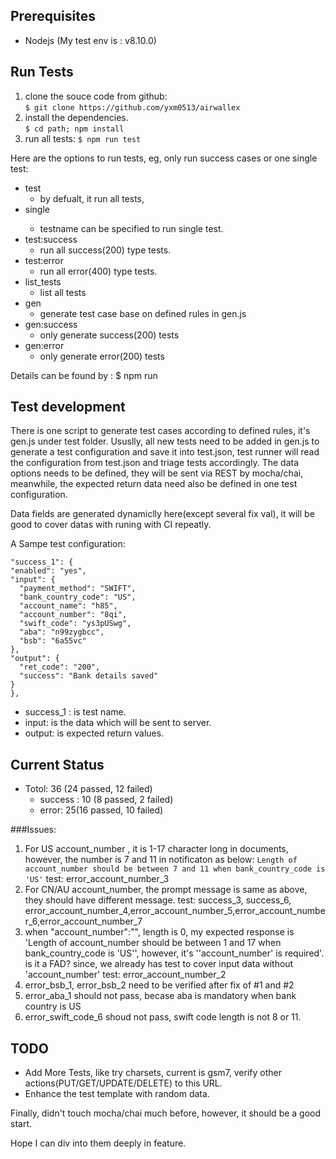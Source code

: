 ## Prerequisites

 - Nodejs (My test env is : v8.10.0)

## Run Tests

 1. clone the souce code from github: 	
`$ git clone https://github.com/yxm0513/airwallex`  
 3. install the dependencies. 	
`$ cd path; npm install`
 5. run all tests: 
`$ npm run test`

Here are the options to run tests, eg, only run success cases or one single test:
 
 -  test
	 - by defualt, it run all tests,
 - single <testname> 
	 - testname can be specified to run single test.
 -  test:success
	 - run all success(200) type tests.
 - test:error
	 - run all error(400) type tests.
 - list_tests
	 - list all tests
 - gen
	 - generate test case base on defined rules in gen.js
 - gen:success
	 - only generate success(200) tests
 - gen:error
	 - only generate error(200) tests

Details can be found by : $ npm run

## Test development
There is one script to generate test cases according to defined rules, it's gen.js under test folder.
Ususlly, all new tests need to be added in gen.js to generate a test configuration and save it into test.json, test runner will read the configuration from test.json and triage tests accordingly. 
The data options needs to be defined, they will be sent via REST by mocha/chai, meanwhile, the expected return data need also be defined in one test configuration. 

Data fields are generated dynamiclly here(except several fix val), it will be good to cover datas with runing with CI repeatly.

A Sampe test configuration:

    "success_1": {
    "enabled": "yes",
    "input": {
      "payment_method": "SWIFT",
      "bank_country_code": "US",
      "account_name": "h85",
      "account_number": "8qi",
      "swift_code": "ys3pUSwg",
      "aba": "n99zygbcc",
      "bsb": "6a55vc"
    },
    "output": {
      "ret_code": "200",
      "success": "Bank details saved"
    }
    },


 - success_1 : is test name.
 - input: is the data which will be sent to server.
 - output: is expected return values.


## Current Status
 - Totol: 36 (24 passed, 12 failed)
	- success : 10 (8 passed, 2 failed)
	- error: 25(16 passed, 10 failed) 


###Issues:
1. 	For US account_number , it is 1-17 character long in documents, however, the number is 7 and 11 in notificaton as below:
	`Length of account_number should be between 7 and 11 when bank_country_code is 'US'`
	test: error_account_number_3
2. For CN/AU account_number, the prompt message is same as above, they should have different message.
	test: success_3, success_6, error_account_number_4,error_account_number_5,error_account_number_6,error_account_number_7
3. when "account_number":"", length is 0, my expected response is 'Length of account_number should be between 1 and 17 when bank_country_code is 'US'', however, it's ''account_number' is required'.
is it a FAD? since, we already has test to cover input data without 'account_number'
    test: error_account_number_2
4. error_bsb_1, error_bsb_2 need to be verified after fix of #1 and #2
5. error_aba_1 should not pass, becase aba is mandatory when bank country is US
6. error_swift_code_6 shoud not pass, swift code length is not 8 or 11. 



## TODO
 - Add More Tests, like try charsets, current is gsm7, verify other actions(PUT/GET/UPDATE/DELETE) to this URL.
 - Enhance the test template with random data.


Finally, didn't touch mocha/chai much before, however, it should be a good start. 

Hope I can div into them deeply in feature.

